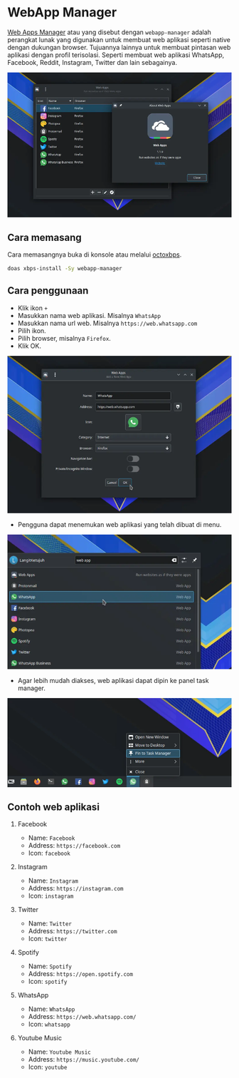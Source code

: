 # WebApp Manager

[Web Apps Manager](https://github.com/linuxmint/webapp-manager) atau yang disebut dengan `webapp-manager` adalah perangkat lunak yang digunakan untuk membuat web aplikasi seperti native dengan dukungan browser. Tujuannya lainnya untuk membuat pintasan web aplikasi dengan profil terisolasi. Seperti membuat web aplikasi WhatsApp, Facebook, Reddit, Instagram, Twitter dan lain sebagainya.

![Web Apps LangitKetujuh OS](../../media/image/webapp-manager-langitketujuh-id-1.webp)

## Cara memasang

Cara memasangnya buka di konsole atau melalui [octoxbps](../perkakas/octoxbps.md).

```sh
doas xbps-install -Sy webapp-manager
```

## Cara penggunaan

- Klik ikon `+`
- Masukkan nama web aplikasi. Misalnya `WhatsApp`
- Masukkan nama url web. Misalnya `https://web.whatsapp.com`
- Pilih ikon.
- Pilih browser, misalnya `Firefox`.
- Klik OK.

![Web Apps LangitKetujuh OS](../../media/image/webapp-manager-langitketujuh-id-2.webp)

- Pengguna dapat menemukan web aplikasi yang telah dibuat di menu.

![Web Apps LangitKetujuh OS](../../media/image/webapp-manager-langitketujuh-id-3.webp)

- Agar lebih mudah diakses, web aplikasi dapat dipin ke panel task manager.

![Web Apps LangitKetujuh OS](../../media/image/webapp-manager-langitketujuh-id-4.webp)

## Contoh web aplikasi

1. Facebook
    - Name: `Facebook`
    - Address: `https://facebook.com`
    - Icon: `facebook`

2. Instagram
    - Name: `Instagram`
    - Address: `https://instagram.com`
    - Icon: `instagram`

3. Twitter
    - Name: `Twitter`
    - Address: `https://twitter.com`
    - Icon: `twitter`

4. Spotify
    - Name: `Spotify`
    - Address: `https://open.spotify.com`
    - Icon: `spotify`

5. WhatsApp
    - Name: `WhatsApp`
    - Address: `https://web.whatsapp.com/`
    - Icon: `whatsapp`

6. Youtube Music
    - Name: `Youtube Music`
    - Address: `https://music.youtube.com/`
    - Icon: `youtube`
